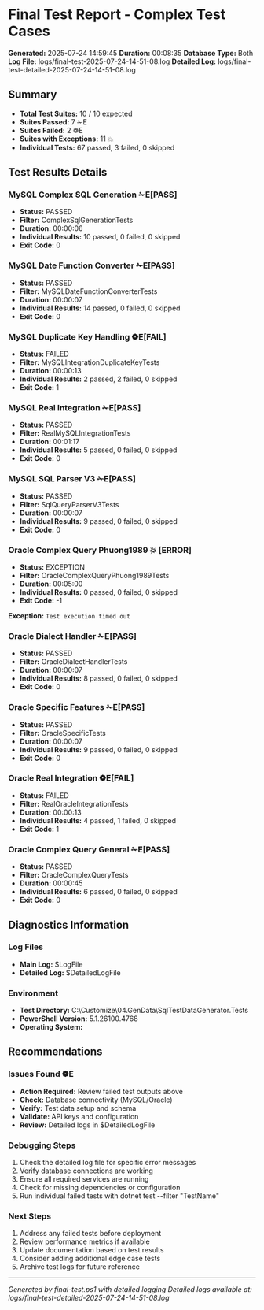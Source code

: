 # Final Test Report - Complex Test Cases

**Generated:** 2025-07-24 14:59:45
**Duration:** 00:08:35
**Database Type:** Both
**Log File:** logs/final-test-2025-07-24-14-51-08.log
**Detailed Log:** logs/final-test-detailed-2025-07-24-14-51-08.log

## Summary
- **Total Test Suites:** 10 / 10 expected
- **Suites Passed:** 7 ✁E
- **Suites Failed:** 2 ❁E 
- **Suites with Exceptions:** 11 💥
- **Individual Tests:** 67 passed, 3 failed, 0 skipped

## Test Results Details

### MySQL Complex SQL Generation ✁E[PASS]

- **Status:** PASSED
- **Filter:** ComplexSqlGenerationTests
- **Duration:** 00:00:06
- **Individual Results:** 10 passed, 0 failed, 0 skipped
- **Exit Code:** 0

### MySQL Date Function Converter ✁E[PASS]

- **Status:** PASSED
- **Filter:** MySQLDateFunctionConverterTests
- **Duration:** 00:00:07
- **Individual Results:** 14 passed, 0 failed, 0 skipped
- **Exit Code:** 0

### MySQL Duplicate Key Handling ❁E[FAIL]

- **Status:** FAILED
- **Filter:** MySQLIntegrationDuplicateKeyTests
- **Duration:** 00:00:13
- **Individual Results:** 2 passed, 2 failed, 0 skipped
- **Exit Code:** 1

### MySQL Real Integration ✁E[PASS]

- **Status:** PASSED
- **Filter:** RealMySQLIntegrationTests
- **Duration:** 00:01:17
- **Individual Results:** 5 passed, 0 failed, 0 skipped
- **Exit Code:** 0

### MySQL SQL Parser V3 ✁E[PASS]

- **Status:** PASSED
- **Filter:** SqlQueryParserV3Tests
- **Duration:** 00:00:07
- **Individual Results:** 9 passed, 0 failed, 0 skipped
- **Exit Code:** 0

### Oracle Complex Query Phuong1989 💥 [ERROR]

- **Status:** EXCEPTION
- **Filter:** OracleComplexQueryPhuong1989Tests
- **Duration:** 00:05:00
- **Individual Results:** 0 passed, 0 failed, 0 skipped
- **Exit Code:** -1

**Exception:**
`
Test execution timed out
`

### Oracle Dialect Handler ✁E[PASS]

- **Status:** PASSED
- **Filter:** OracleDialectHandlerTests
- **Duration:** 00:00:07
- **Individual Results:** 8 passed, 0 failed, 0 skipped
- **Exit Code:** 0

### Oracle Specific Features ✁E[PASS]

- **Status:** PASSED
- **Filter:** OracleSpecificTests
- **Duration:** 00:00:07
- **Individual Results:** 9 passed, 0 failed, 0 skipped
- **Exit Code:** 0

### Oracle Real Integration ❁E[FAIL]

- **Status:** FAILED
- **Filter:** RealOracleIntegrationTests
- **Duration:** 00:00:13
- **Individual Results:** 4 passed, 1 failed, 0 skipped
- **Exit Code:** 1

### Oracle Complex Query General ✁E[PASS]

- **Status:** PASSED
- **Filter:** OracleComplexQueryTests
- **Duration:** 00:00:45
- **Individual Results:** 6 passed, 0 failed, 0 skipped
- **Exit Code:** 0

## Diagnostics Information

### Log Files
- **Main Log:** $LogFile
- **Detailed Log:** $DetailedLogFile

### Environment
- **Test Directory:** C:\Customize\04.GenData\SqlTestDataGenerator.Tests
- **PowerShell Version:** 5.1.26100.4768
- **Operating System:** 

## Recommendations
### Issues Found ❁E
- **Action Required:** Review failed test outputs above
- **Check:** Database connectivity (MySQL/Oracle)
- **Verify:** Test data setup and schema
- **Validate:** API keys and configuration
- **Review:** Detailed logs in $DetailedLogFile

### Debugging Steps
1. Check the detailed log file for specific error messages
2. Verify database connections are working
3. Ensure all required services are running
4. Check for missing dependencies or configuration
5. Run individual failed tests with dotnet test --filter "TestName"

### Next Steps
1. Address any failed tests before deployment
2. Review performance metrics if available
3. Update documentation based on test results
4. Consider adding additional edge case tests
5. Archive test logs for future reference

---
*Generated by final-test.ps1 with detailed logging*
*Detailed logs available at: logs/final-test-detailed-2025-07-24-14-51-08.log*
